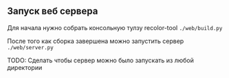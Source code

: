 Запуск веб сервера
---------------------------

Для начала нужно собрать консольную тулзу recolor-tool
`./web/build.py`

После того как сборка завершена можно запустить сервер
`./web/server.py`

TODO: Сделать чтобы сервер можно было запускать из любой директории

